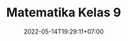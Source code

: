 ---
title: "Matematika Kelas 9"
date: 2022-05-14T19:29:11+07:00
draft: false
type: docs
weight: 9
---